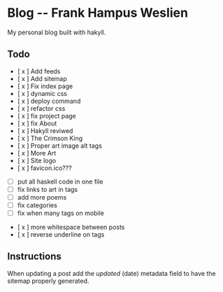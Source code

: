 # Blog -- Frank Hampus Weslien

My personal blog built with hakyll.

## Todo

- [ x ] Add feeds
- [ x ] Add sitemap
- [ x ] Fix index page
- [ x ] dynamic css
- [ x ] deploy command
- [ x ] refactor css
- [ x ] fix project page
- [ x ] fix About
- [ x ] Hakyll reviwed
- [ x ] The Crimson King
- [ x ] Proper art image alt tags
- [ x ] More Art
- [ x ] Site logo
- [ x ] favicon.ico???
- [  ] put all haskell code in one file
- [  ] fix links to art in tags
- [  ] add more poems
- [  ] fix categories
- [  ] fix when many tags on mobile
- [ x ] more whitespace between posts
- [ x ] reverse underline on tags

## Instructions

When updating a post add the $updated$ (date) metadata field to have the sitemap properly generated.
